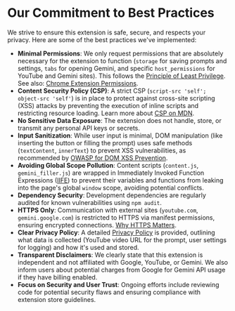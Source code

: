 # Our Commitment to Best Practices

We strive to ensure this extension is safe, secure, and respects your privacy. Here are some of the best practices we've implemented:

*   **Minimal Permissions**: We only request permissions that are absolutely necessary for the extension to function (`storage` for saving prompts and settings, `tabs` for opening Gemini, and specific `host_permissions` for YouTube and Gemini sites). This follows the [Principle of Least Privilege](https://owasp.org/www-community/vulnerabilities/Least_Privilege_Violation). See also: [Chrome Extension Permissions](https://developer.chrome.com/docs/extensions/develop/concepts/declare-permissions).
*   **Content Security Policy (CSP)**: A strict CSP (`script-src 'self'; object-src 'self'`) is in place to protect against cross-site scripting (XSS) attacks by preventing the execution of inline scripts and restricting resource loading. Learn more about [CSP on MDN](https://developer.mozilla.org/en-US/docs/Web/HTTP/CSP).
*   **No Sensitive Data Exposure**: The extension does not handle, store, or transmit any personal API keys or secrets.
*   **Input Sanitization**: While user input is minimal, DOM manipulation (like inserting the button or filling the prompt) uses safe methods (`textContent`, `innerText`) to prevent XSS vulnerabilities, as recommended by [OWASP for DOM XSS Prevention](https://cheatsheetseries.owasp.org/cheatsheets/DOM_based_XSS_Prevention_Cheat_Sheet.html).
*   **Avoiding Global Scope Pollution**: Content scripts (`content.js`, `gemini_filler.js`) are wrapped in Immediately Invoked Function Expressions ([IIFE](https://developer.mozilla.org/en-US/docs/Glossary/IIFE)) to prevent their variables and functions from leaking into the page's global `window` scope, avoiding potential conflicts.
*   **Dependency Security**: Development dependencies are regularly audited for known vulnerabilities using `npm audit`.
*   **HTTPS Only**: Communication with external sites (`youtube.com`, `gemini.google.com`) is restricted to HTTPS via manifest permissions, ensuring encrypted connections. [Why HTTPS Matters](https://web.dev/articles/why-https-matters).
*   **Clear Privacy Policy**: A detailed [Privacy Policy](PRIVACY.md) is provided, outlining what data is collected (YouTube video URL for the prompt, user settings for logging) and how it's used and stored.
*   **Transparent Disclaimers**: We clearly state that this extension is independent and not affiliated with Google, YouTube, or Gemini. We also inform users about potential charges from Google for Gemini API usage if they have billing enabled.
*   **Focus on Security and User Trust**: Ongoing efforts include reviewing code for potential security flaws and ensuring compliance with extension store guidelines.
